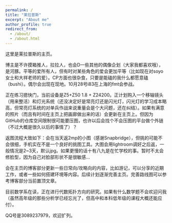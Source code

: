```yaml
---
permalink: /
title: "莱拉普斯"
excerpt: "About me"
author_profile: true
redirect_from: 
  - /about/
  - /about.html
---
```


这里是莱拉普斯的主页。

博主是不许摸箱推人，拉拉人，也会D一些其他的偶像企划（大家我都喜欢哦），是河豚。平等的爱所有人，但有时对某些角色的爱会更加平等（比如现在对soyo女士和大祥老师的爱）。CP方面也很杂食，只要是能磕的我什么都愿意磕（bushi）。偶尔会出现在现地。10月28号i83在上海的fmt会参战。

正在练习摁快门，当前设备是Z5+Z50 1.8 + Z24200。正计划购入一个移轴镜头（用来整活）和灯光系统（还没决定好是常亮灯还是闪光灯，闪光灯的学习成本略高，但常亮灯系统的对单兵作战来说重量会是个大问题，还在纠结）。如果有满意的照片（而且有时间在主页上把画廊做出来的话）会更新在主页上。但因为GitHub的仓库空间限制很可能要压图，也许以后会找个不会压图的平台做个外链（不过大概是很久以后的事情了）？

返图流程大致如下：会在当天返2mp的小图（感谢Snapbridge），但挑的可能不会很细，手机实在不是一个良好的挑图工具。大图会用lightroom调好之后返，一般情况是2~3天，默认jpg。如果更慢的话十有八九是在忙学校的事。暂时不太会修脸型，因为自己对脸部形状不是很敏感…

会在主页的博客部分更新一些日常向/攻略向的内容，比如游记，可以分享的近期工作，或者一些如何搭建环境等内容。后续计划逐渐完善主页。完善路线图可以参考博客部分当前置顶文章。

目前数学系在读，正在进行代数拓扑方向的研究。如果有什么数学题不会欢迎问我（虽然高年级的那些分析学已经忘光了，但高中和本科低年级的课程大概还能应付）。

QQ号是3089237979，欢迎扩列。
